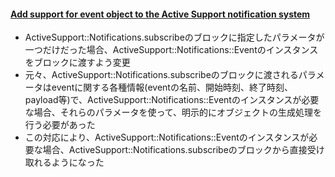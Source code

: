 #### [Add support for event object to the Active Support notification system](https://github.com/rails/rails/pull/33451)

* ActiveSupport::Notifications.subscribeのブロックに指定したパラメータが一つだけだった場合、ActiveSupport::Notifications::Eventのインスタンスをブロックに渡すよう変更
* 元々、ActiveSupport::Notifications.subscribeのブロックに渡されるパラメータはeventに関する各種情報(eventの名前、開始時刻、終了時刻、payload等)で、ActiveSupport::Notifications::Eventのインスタンスが必要な場合、それらのパラメータを使って、明示的にオブジェクトの生成処理を行う必要があった
* この対応により、ActiveSupport::Notifications::Eventのインスタンスが必要な場合、ActiveSupport::Notifications.subscribeのブロックから直接受け取れるようになった
